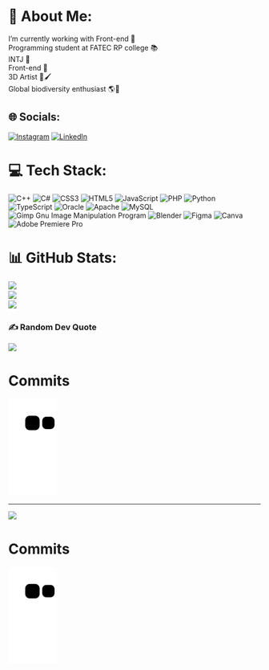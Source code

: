 # 💫 About Me:
I’m currently working with Front-end 👾<br>Programming student at FATEC RP college 📚<br>INTJ 🧠<br>Front-end 👾<br>3D Artist 🎨🖌️<br>Global biodiversity enthusiast 🌎🦠


## 🌐 Socials:
[![Instagram](https://img.shields.io/badge/Instagram-%23E4405F.svg?logo=Instagram&logoColor=white)](https://instagram.com/https://www.instagram.com/wellyngtonrmrz/) [![LinkedIn](https://img.shields.io/badge/LinkedIn-%230077B5.svg?logo=linkedin&logoColor=white)](https://linkedin.com/in/www.linkedin.com/in/wellyngton-ramires-07b156208) 

# 💻 Tech Stack:
![C++](https://img.shields.io/badge/c++-%2300599C.svg?style=for-the-badge&logo=c%2B%2B&logoColor=white) ![C#](https://img.shields.io/badge/c%23-%23239120.svg?style=for-the-badge&logo=c-sharp&logoColor=white) ![CSS3](https://img.shields.io/badge/css3-%231572B6.svg?style=for-the-badge&logo=css3&logoColor=white) ![HTML5](https://img.shields.io/badge/html5-%23E34F26.svg?style=for-the-badge&logo=html5&logoColor=white) ![JavaScript](https://img.shields.io/badge/javascript-%23323330.svg?style=for-the-badge&logo=javascript&logoColor=%23F7DF1E) ![PHP](https://img.shields.io/badge/php-%23777BB4.svg?style=for-the-badge&logo=php&logoColor=white) ![Python](https://img.shields.io/badge/python-3670A0?style=for-the-badge&logo=python&logoColor=ffdd54) ![TypeScript](https://img.shields.io/badge/typescript-%23007ACC.svg?style=for-the-badge&logo=typescript&logoColor=white) ![Oracle](https://img.shields.io/badge/Oracle-F80000?style=for-the-badge&logo=oracle&logoColor=white) ![Apache](https://img.shields.io/badge/apache-%23D42029.svg?style=for-the-badge&logo=apache&logoColor=white) ![MySQL](https://img.shields.io/badge/mysql-%2300f.svg?style=for-the-badge&logo=mysql&logoColor=white) ![Gimp Gnu Image Manipulation Program](https://img.shields.io/badge/Gimp-657D8B?style=for-the-badge&logo=gimp&logoColor=FFFFFF) ![Blender](https://img.shields.io/badge/blender-%23F5792A.svg?style=for-the-badge&logo=blender&logoColor=white) 	![Figma](https://img.shields.io/badge/figma-%23F24E1E.svg?style=for-the-badge&logo=figma&logoColor=white) ![Canva](https://img.shields.io/badge/Canva-%2300C4CC.svg?style=for-the-badge&logo=Canva&logoColor=white) ![Adobe Premiere Pro](https://img.shields.io/badge/Adobe%20Premiere%20Pro-9999FF.svg?style=for-the-badge&logo=Adobe%20Premiere%20Pro&logoColor=white)
# 📊 GitHub Stats:
![](https://github-readme-stats.vercel.app/api?username=VLoster&theme=dark&hide_border=false&include_all_commits=false&count_private=false)<br/>
![](https://github-readme-streak-stats.herokuapp.com/?user=VLoster&theme=dark&hide_border=false)<br/>
![](https://github-readme-stats.vercel.app/api/top-langs/?username=VLoster&theme=dark&hide_border=false&include_all_commits=false&count_private=false&layout=compact)

### ✍️ Random Dev Quote
![](https://quotes-github-readme.vercel.app/api?type=horizontal&theme=radical)

# Commits
![Snake animation](https://github.com/IgorBVieira/IgorBVieira/blob/output/github-contribution-grid-snake.svg)


---
[![](https://visitcount.itsvg.in/api?id=VLoster&icon=0&color=0)](https://visitcount.itsvg.in)

<!-- Proudly created with GPRM ( https://gprm.itsvg.in ) -->

# Commits
![Snake animation](https://github.com/IgorBVieira/IgorBVieira/blob/output/github-contribution-grid-snake.svg)















